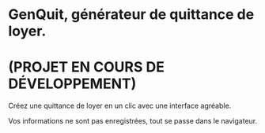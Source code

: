 # GenQuit, générateur de quittance de loyer.

# (PROJET EN COURS DE DÉVELOPPEMENT)

Créez une quittance de loyer en un clic avec une interface agréable.

Vos informations ne sont pas enregistrées, tout se passe dans le navigateur.
